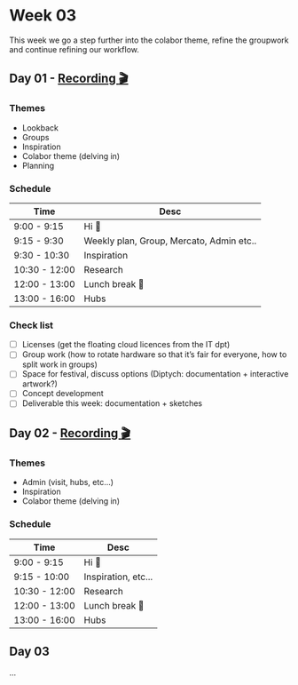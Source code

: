 # Week 03

This week we go a step further into the colabor theme, refine the groupwork and continue refining our workflow.

## Day 01 - [Recording :clapper:](https://drive.switch.ch/index.php/s/fDEvECvd4PHB3RE)

### Themes

- Lookback
- Groups
- Inspiration
- Colabor theme (delving in)
- Planning

### Schedule

| Time          | Desc                                     |
| ------------- | ---------------------------------------- |
| 9:00 - 9:15   | Hi :wave:                                |
| 9:15 - 9:30   | Weekly plan, Group, Mercato, Admin etc.. |
| 9:30 - 10:30  | Inspiration                              |
| 10:30 - 12:00 | Research                                 |
| 12:00 - 13:00 | Lunch break :hamburger:                  |
| 13:00 - 16:00 | Hubs                                     |

### Check list

- [ ] Licenses (get the floating cloud licences from the IT dpt)
- [ ] Group work (how to rotate hardware so that it’s fair for everyone, how to split work in groups)
- [ ] Space for festival, discuss options (Diptych: documentation + interactive artwork?)
- [ ] Concept development
- [ ] Deliverable this week: documentation + sketches

## Day 02 - [Recording :clapper:](https://drive.switch.ch/index.php/s/d9YLgWKPa9KoKfy)

### Themes

- Admin (visit, hubs, etc...)
- Inspiration
- Colabor theme (delving in)

### Schedule

| Time          | Desc                    |
| ------------- | ----------------------- |
| 9:00 - 9:15   | Hi :wave:               |
| 9:15 - 10:00  | Inspiration, etc...     |
| 10:30 - 12:00 | Research                |
| 12:00 - 13:00 | Lunch break :hamburger: |
| 13:00 - 16:00 | Hubs                    |

## Day 03

...
